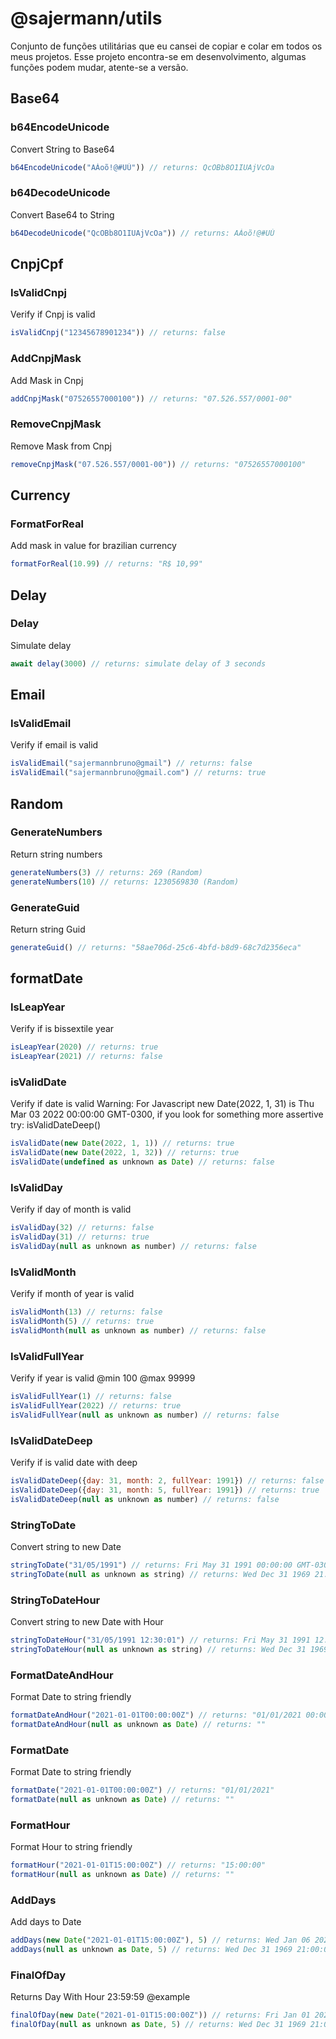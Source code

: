  # @sajermann/utils

Conjunto de funções utilitárias que eu cansei de copiar e colar em todos os meus projetos. Esse projeto encontra-se em desenvolvimento,
algumas funções podem mudar, atente-se a versão.

## Base64

### b64EncodeUnicode
Convert String to Base64
```js
b64EncodeUnicode("AÁoõ!@#UÚ")) // returns: QcOBb8O1IUAjVcOa
```

### b64DecodeUnicode
Convert Base64 to String
```js
b64DecodeUnicode("QcOBb8O1IUAjVcOa")) // returns: AÁoõ!@#UÚ
```

## CnpjCpf

### IsValidCnpj
Verify if Cnpj is valid
```js
isValidCnpj("12345678901234")) // returns: false
```

### AddCnpjMask
Add Mask in Cnpj
```js
addCnpjMask("07526557000100")) // returns: "07.526.557/0001-00"
```

### RemoveCnpjMask
Remove Mask from Cnpj
```js
removeCnpjMask("07.526.557/0001-00")) // returns: "07526557000100"
```

## Currency

### FormatForReal
Add mask in value for brazilian currency
```js
formatForReal(10.99) // returns: "R$ 10,99"
```

## Delay

### Delay
Simulate delay
```js
await delay(3000) // returns: simulate delay of 3 seconds
```

## Email

### IsValidEmail
Verify if email is valid
```js
isValidEmail("sajermannbruno@gmail") // returns: false
isValidEmail("sajermannbruno@gmail.com") // returns: true
```

## Random

### GenerateNumbers
Return string numbers
```js
generateNumbers(3) // returns: 269 (Random)
generateNumbers(10) // returns: 1230569830 (Random)
```

### GenerateGuid
Return string Guid
```js
generateGuid() // returns: "58ae706d-25c6-4bfd-b8d9-68c7d2356eca"
```

## formatDate

### IsLeapYear
Verify if is bissextile year
```js
isLeapYear(2020) // returns: true
isLeapYear(2021) // returns: false
```

### isValidDate
Verify if date is valid
Warning: For Javascript new Date(2022, 1, 31) is Thu Mar 03 2022 00:00:00 GMT-0300,
if you look for something more assertive try: isValidDateDeep()
```js
isValidDate(new Date(2022, 1, 1)) // returns: true
isValidDate(new Date(2022, 1, 32)) // returns: true
isValidDate(undefined as unknown as Date) // returns: false
```

### IsValidDay
Verify if day of month is valid
```js
isValidDay(32) // returns: false
isValidDay(31) // returns: true
isValidDay(null as unknown as number) // returns: false
```

### IsValidMonth
Verify if month of year is valid
```js
isValidMonth(13) // returns: false
isValidMonth(5) // returns: true
isValidMonth(null as unknown as number) // returns: false
```

### IsValidFullYear
Verify if year is valid
@min 100
@max 99999
```js
isValidFullYear(1) // returns: false
isValidFullYear(2022) // returns: true
isValidFullYear(null as unknown as number) // returns: false
```

### IsValidDateDeep
Verify if is valid date with deep
```js
isValidDateDeep({day: 31, month: 2, fullYear: 1991}) // returns: false
isValidDateDeep({day: 31, month: 5, fullYear: 1991}) // returns: true
isValidDateDeep(null as unknown as number) // returns: false
```

### StringToDate
Convert string to new Date
```js
stringToDate("31/05/1991") // returns: Fri May 31 1991 00:00:00 GMT-0300
stringToDate(null as unknown as string) // returns: Wed Dec 31 1969 21:00:01 GMT-0300
```

### StringToDateHour
Convert string to new Date with Hour
```js
stringToDateHour("31/05/1991 12:30:01") // returns: Fri May 31 1991 12:30:01 GMT-0300
stringToDateHour(null as unknown as string) // returns: Wed Dec 31 1969 21:00:01 GMT-0300
```

### FormatDateAndHour
Format Date to string friendly
```js
formatDateAndHour("2021-01-01T00:00:00Z") // returns: "01/01/2021 00:00:00"
formatDateAndHour(null as unknown as Date) // returns: ""
```

### FormatDate
Format Date to string friendly
```js
formatDate("2021-01-01T00:00:00Z") // returns: "01/01/2021"
formatDate(null as unknown as Date) // returns: ""
```

### FormatHour
Format Hour to string friendly
```js
formatHour("2021-01-01T15:00:00Z") // returns: "15:00:00"
formatHour(null as unknown as Date) // returns: ""
```

### AddDays
Add days to Date
```js
addDays(new Date("2021-01-01T15:00:00Z"), 5) // returns: Wed Jan 06 2021 12:00:00 GMT-0300
addDays(null as unknown as Date, 5) // returns: Wed Dec 31 1969 21:00:01 GMT-0300
```

### FinalOfDay
Returns Day With Hour 23:59:59
@example
```js
finalOfDay(new Date("2021-01-01T15:00:00Z")) // returns: Fri Jan 01 2021 20:59:59 GMT-0300
finalOfDay(null as unknown as Date, 5) // returns: Wed Dec 31 1969 21:00:01 GMT-0300
```

